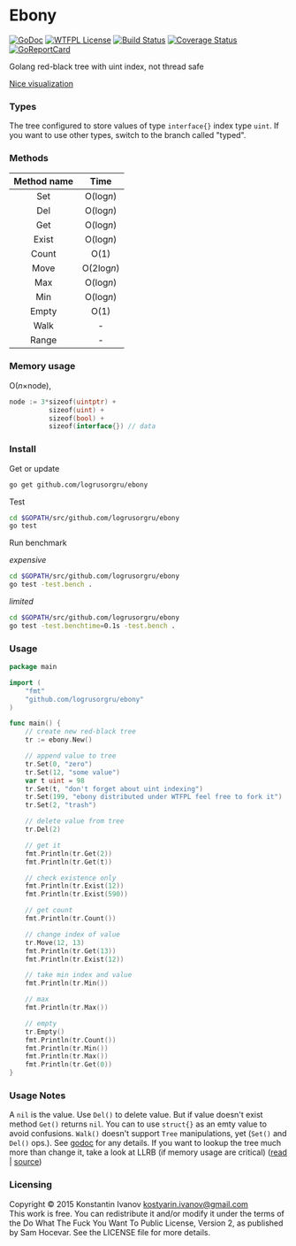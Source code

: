 Ebony
=====

[![GoDoc](https://godoc.org/github.com/logrusorgru/ebony?status.svg)](https://godoc.org/github.com/logrusorgru/ebony)
[![WTFPL License](https://img.shields.io/badge/license-wtfpl-blue.svg)](http://www.wtfpl.net/about/)
[![Build Status](https://travis-ci.org/logrusorgru/ebony.svg)](https://travis-ci.org/logrusorgru/ebony)
[![Coverage Status](https://coveralls.io/repos/logrusorgru/ebony/badge.svg?branch=master)](https://coveralls.io/r/logrusorgru/ebony?branch=master)
[![GoReportCard](http://goreportcard.com/badge/logrusorgru/ebony)](http://goreportcard.com/report/logrusorgru/ebony)

Golang red-black tree with uint index, not thread safe

[Nice visualization](http://www.cs.usfca.edu/~galles/visualization/RedBlack.html)

### Types

The tree configured to store values of type `interface{}` index type `uint`.
If you want to use other types, switch to the branch called "typed".

### Methods

| Method name | Time |
|:-----------:|:----:|
| Set   | O(log*n*) |
| Del   | O(log*n*) |
| Get   | O(log*n*) |
| Exist | O(log*n*) |
| Count | O(1) |
| Move  | O(2log*n*) |
| Max   | O(log*n*) |
| Min   | O(log*n*) |
| Empty | O(1) |
| Walk  |  -   |
| Range |  -   |

### Memory usage

O(*n*&times;node),

```go
node := 3*sizeof(uintptr) +
          sizeof(uint) +
          sizeof(bool) +
          sizeof(interface{}) // data
```

### Install

Get or update

```bash
go get github.com/logrusorgru/ebony
```

Test

```bash
cd $GOPATH/src/github.com/logrusorgru/ebony
go test
```

Run benchmark

_expensive_

```bash
cd $GOPATH/src/github.com/logrusorgru/ebony
go test -test.bench .
```
_limited_

```bash
cd $GOPATH/src/github.com/logrusorgru/ebony
go test -test.benchtime=0.1s -test.bench .
```

### Usage

```go
package main

import (
	"fmt"
	"github.com/logrusorgru/ebony"
)

func main() {
	// create new red-black tree
	tr := ebony.New()

	// append value to tree
	tr.Set(0, "zero")
	tr.Set(12, "some value")
	var t uint = 98
	tr.Set(t, "don't forget about uint indexing")
	tr.Set(199, "ebony distributed under WTFPL feel free to fork it")
	tr.Set(2, "trash")

	// delete value from tree
	tr.Del(2)

	// get it
	fmt.Println(tr.Get(2))
	fmt.Println(tr.Get(t))

	// check existence only
	fmt.Println(tr.Exist(12))
	fmt.Println(tr.Exist(590))

	// get count
	fmt.Println(tr.Count())

	// change index of value
	tr.Move(12, 13)
	fmt.Println(tr.Get(13))
	fmt.Println(tr.Exist(12))

	// take min index and value
	fmt.Println(tr.Min())

	// max
	fmt.Println(tr.Max())

	// empty
	tr.Empty()
	fmt.Println(tr.Count())
	fmt.Println(tr.Min())
	fmt.Println(tr.Max())
	fmt.Println(tr.Get(0))
}
```

### Usage Notes

A `nil` is the value. Use `Del()` to delete value. But if value doesn't exist
method `Get()` returns `nil`. You can to use `struct{}` as an emty value to
avoid confusions. `Walk()` doesn't support `Tree` manipulations, yet (`Set()`
and `Del()` ops.). See [godoc](https://godoc.org/github.com/logrusorgru/ebony)
for any details. If you want to lookup the tree much more than change it,
take a look at LLRB (if memory usage are critical)
([read](http://www.read.seas.harvard.edu/~kohler/notes/llrb.html) |
[source](https://github.com/petar/GoLLRB))

### Licensing

Copyright &copy; 2015 Konstantin Ivanov <kostyarin.ivanov@gmail.com>  
This work is free. You can redistribute it and/or modify it under the
terms of the Do What The Fuck You Want To Public License, Version 2,
as published by Sam Hocevar. See the LICENSE file for more details.
